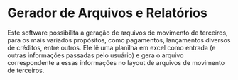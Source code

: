 # Gerador de Arquivos e Relatórios

Este software possibilita a geração de arquivos de movimento de terceiros, para os mais variados propósitos, como pagamentos, lançamentos diversos de créditos, entre outros. Ele lê uma planilha em excel como entrada (e outras informações passadas pelo usuário) e gera o arquivo correspondente a essas informações no layout de arquivos de movimento de terceiros.
